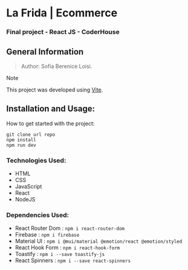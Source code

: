 # La Frida | Ecommerce
### Final project - React JS - CoderHouse 

## General Information
> Author: Sofía Berenice Loisi.

> [!NOTE]
> This project was developed using [Vite](https://vitejs.dev/).

## Installation and Usage:
How to get started with the project:
```
git clone url repo
npm install
npm run dev
```

### Technologies Used:
- HTML
- CSS
- JavaScript
- React
- NodeJS

### Dependencies Used:
- React Router Dom : ``` npm i react-router-dom ```
- Firebase : ``` npm i firebase ```
- Material UI : ``` npm i @mui/material @emotion/react @emotion/styled ```
- React Hook Form : ``` npm i react-hook-form ```
- Toastify : ``` npm i --save toastify-js ```
- React Spinners : ``` npm i --save react-spinners ```



